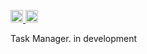 <p align="left">
  <a href="https://actions-badge.atrox.dev/Kartman570/TaskManager/goto?ref=develop">
    <img src="https://img.shields.io/endpoint.svg?url=https%3A%2F%2Factions-badge.atrox.dev%2FKartman570%2FTaskManager%2Fbadge%3Fref%3Ddevelop&style=for-the-badge" alt="Build Status" height="20">
  </a>
  <a href="https://coveralls.io/github/Kartman570/TaskManager?branch=HEAD">
    <img src="https://coveralls.io/repos/github/Kartman570/TaskManager/badge.png?branch=HEAD" alt="Coverage Status" height="20">
  </a>
</p>

Task Manager. in development